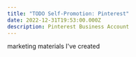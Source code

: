 ```yaml
---
title: "TODO Self-Promotion: Pinterest"
date: 2022-12-31T19:53:00.000Z
description: Pinterest Business Account
---
```

marketing materials I've created